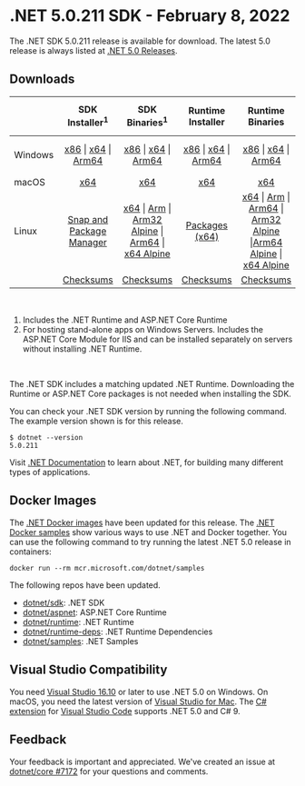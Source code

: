 # .NET 5.0.211 SDK - February 8, 2022

The .NET SDK 5.0.211 release is available for download. The latest 5.0 release is always listed at [.NET 5.0 Releases](../README.md).

## Downloads

|           | SDK Installer<sup>1</sup>                        | SDK Binaries<sup>1</sup>                 | Runtime Installer                                        | Runtime Binaries                                 | ASP.NET Core Runtime           |Windows Desktop Runtime          |
| --------- | :------------------------------------------:     | :----------------------:                 | :---------------------------:                            | :-------------------------:                      | :-----------------:            | :-----------------:            |
| Windows   | [x86][dotnet-sdk-win-x86.exe] \| [x64][dotnet-sdk-win-x64.exe] \| [Arm64][dotnet-sdk-win-arm64.exe] | [x86][dotnet-sdk-win-x86.zip] \| [x64][dotnet-sdk-win-x64.zip] \|  [Arm64][dotnet-sdk-win-arm64.zip] | [x86][dotnet-runtime-win-x86.exe] \| [x64][dotnet-runtime-win-x64.exe] \| [Arm64][dotnet-runtime-win-arm64.exe] | [x86][dotnet-runtime-win-x86.zip] \| [x64][dotnet-runtime-win-x64.zip] \| [Arm64][dotnet-runtime-win-arm64.zip] | [x86][aspnetcore-runtime-win-x86.exe] \| [x64][aspnetcore-runtime-win-x64.exe] \|<br> [Hosting Bundle][dotnet-hosting-win.exe]<sup>2</sup> | [x86][windowsdesktop-runtime-win-x86.exe] \| [x64][windowsdesktop-runtime-win-x64.exe]  \| [Arm64][windowsdesktop-runtime-win-arm64.exe] |
| macOS     | [x64][dotnet-sdk-osx-x64.pkg]  | [x64][dotnet-sdk-osx-x64.tar.gz]     | [x64][dotnet-runtime-osx-x64.pkg] | [x64][dotnet-runtime-osx-x64.tar.gz] | [x64][aspnetcore-runtime-osx-x64.tar.gz] | - |<sup>1</sup>
| Linux     |  [Snap and Package Manager](../install-linux.md)  | [x64][dotnet-sdk-linux-x64.tar.gz] \| [Arm][dotnet-sdk-linux-arm.tar.gz] \| [Arm32 Alpine][dotnet-sdk-linux-musl-arm.tar.gz] \| [Arm64][dotnet-sdk-linux-arm64.tar.gz] \| [x64 Alpine][dotnet-sdk-linux-musl-x64.tar.gz] | [Packages (x64)][linux-packages] | [x64][dotnet-runtime-linux-x64.tar.gz] \| [Arm][dotnet-runtime-linux-arm.tar.gz] \| [Arm64][dotnet-runtime-linux-arm64.tar.gz] \| [Arm32 Alpine][dotnet-runtime-linux-musl-arm.tar.gz]  \|[Arm64 Alpine][dotnet-runtime-linux-musl-arm64.tar.gz] \| [x64 Alpine][dotnet-runtime-linux-musl-x64.tar.gz] | [x64][aspnetcore-runtime-linux-x64.tar.gz]<sup>1</sup>  \| [Arm][aspnetcore-runtime-linux-arm.tar.gz]<sup>1</sup> \| [Arm64][aspnetcore-runtime-linux-arm64.tar.gz]<sup>1</sup> \| [x64 Alpine][aspnetcore-runtime-linux-musl-x64.tar.gz] | - | <sup>1</sup> |
|  | [Checksums][checksums-sdk]                             | [Checksums][checksums-sdk]                                      | [Checksums][checksums-runtime]                             | [Checksums][checksums-runtime]  | [Checksums][checksums-runtime]  | [Checksums][checksums-runtime]

</br>

1. Includes the .NET Runtime and ASP.NET Core Runtime
2. For hosting stand-alone apps on Windows Servers. Includes the ASP.NET Core Module for IIS and can be installed separately on servers without installing .NET Runtime.

</br>

The .NET SDK includes a matching updated .NET Runtime. Downloading the Runtime or ASP.NET Core packages is not needed when installing the SDK.

You can check your .NET SDK version by running the following command. The example version shown is for this release.

```console
$ dotnet --version
5.0.211
```
Visit [.NET Documentation](https://learn.microsoft.com/dotnet/core/) to learn about .NET, for building many different types of applications.

## Docker Images

The [.NET Docker images](https://hub.docker.com/_/microsoft-dotnet) have been updated for this release. The [.NET Docker samples](https://github.com/dotnet/dotnet-docker/blob/main/samples/README.md) show various ways to use .NET and Docker together. You can use the following command to try running the latest .NET 5.0 release in containers:

```console
docker run --rm mcr.microsoft.com/dotnet/samples
```

The following repos have been updated.

* [dotnet/sdk](https://hub.docker.com/_/microsoft-dotnet-sdk/): .NET SDK
* [dotnet/aspnet](https://hub.docker.com/_/microsoft-dotnet-aspnet/): ASP.NET Core Runtime
* [dotnet/runtime](https://hub.docker.com/_/microsoft-dotnet-runtime/): .NET Runtime
* [dotnet/runtime-deps](https://hub.docker.com/_/microsoft-dotnet-runtime-deps/): .NET Runtime Dependencies
* [dotnet/samples](https://hub.docker.com/_/microsoft-dotnet-samples/): .NET Samples


## Visual Studio Compatibility

You need [Visual Studio 16.10](https://visualstudio.microsoft.com) or later to use .NET 5.0 on Windows. On macOS, you need the latest version of [Visual Studio for Mac](https://visualstudio.microsoft.com/vs/mac/). The [C# extension](https://code.visualstudio.com/docs/languages/dotnet) for [Visual Studio Code](https://code.visualstudio.com/) supports .NET 5.0 and C# 9.


## Feedback

Your feedback is important and appreciated. We've created an issue at [dotnet/core #7172](https://github.com/dotnet/core/issues/7172) for your questions and comments.


[blob-runtime]: https://dotnetcli.blob.core.windows.net/dotnet/Runtime/
[blob-sdk]: https://dotnetcli.blob.core.windows.net/dotnet/Sdk/
[release-notes]: https://github.com/dotnet/core/blob/main/release-notes/5.0/5.0.14/5.0.14.md

[checksums-runtime]: https://dotnetcli.blob.core.windows.net/dotnet/checksums/5.0.14-sha.txt
[checksums-sdk]: https://dotnetcli.blob.core.windows.net/dotnet/checksums/5.0.14-sha.txt

[linux-install]: https://learn.microsoft.com/dotnet/core/install/linux
[linux-setup]: https://github.com/dotnet/core/blob/main/Documentation/linux-setup.md

[dotnet-blog]:  https://devblogs.microsoft.com/dotnet/february-2022-updates/



[linux-packages]: ../install-linux.md





[//]: # ( Runtime 5.0.14)
[dotnet-runtime-linux-arm.tar.gz]: https://download.visualstudio.microsoft.com/download/pr/a33a7fce-f5ec-4155-8b47-db5f534616b5/009a2daa585e5168fffa041e0db11c58/dotnet-runtime-5.0.14-linux-arm.tar.gz
[dotnet-runtime-linux-arm64.tar.gz]: https://download.visualstudio.microsoft.com/download/pr/86fc75ca-8ba0-4d49-b505-3a7e10b2e26d/dde7cd87f4ba2f07c5249e779c0fc0ff/dotnet-runtime-5.0.14-linux-arm64.tar.gz
[dotnet-runtime-linux-musl-arm.tar.gz]: https://download.visualstudio.microsoft.com/download/pr/4d5e8c2e-2510-47e9-be90-ad2b40bdea7b/b31004797f4d149ada205b087755887c/dotnet-runtime-5.0.14-linux-musl-arm.tar.gz
[dotnet-runtime-linux-musl-arm64.tar.gz]: https://download.visualstudio.microsoft.com/download/pr/46ca1a16-9ef7-480f-9252-40f5597d93ec/f60d384eb47c91257a4f3b7e81691702/dotnet-runtime-5.0.14-linux-musl-arm64.tar.gz
[dotnet-runtime-linux-musl-x64.tar.gz]: https://download.visualstudio.microsoft.com/download/pr/4f15ed86-df02-4a8d-97e8-9912396b74fc/039b05eeb0755ea812b0588e87cb5eb7/dotnet-runtime-5.0.14-linux-musl-x64.tar.gz
[dotnet-runtime-linux-x64.tar.gz]: https://download.visualstudio.microsoft.com/download/pr/c7e0c48d-e0ce-4ef9-b30b-41a66a078b0a/26cba85b178af0458f09830a93ab956b/dotnet-runtime-5.0.14-linux-x64.tar.gz
[dotnet-runtime-osx-x64.pkg]: https://download.visualstudio.microsoft.com/download/pr/49533d3a-a628-4539-a423-0b339af07303/3cd77c7c592725ca58fdc70c1090de6a/dotnet-runtime-5.0.14-osx-x64.pkg
[dotnet-runtime-osx-x64.tar.gz]: https://download.visualstudio.microsoft.com/download/pr/215bd3ec-d345-4bcf-ac89-1095ae786261/4b468c72e60c62ee6dc9e13e7c8aa2b1/dotnet-runtime-5.0.14-osx-x64.tar.gz
[dotnet-runtime-win-arm64.exe]: https://download.visualstudio.microsoft.com/download/pr/f9a0b7d2-8764-48b0-84bc-26e25b58239f/a2f6ddc78116040059ab7057eb8a492f/dotnet-runtime-5.0.14-win-arm64.exe
[dotnet-runtime-win-arm64.zip]: https://download.visualstudio.microsoft.com/download/pr/da34f479-d917-4414-85b5-6689df45dad8/ad103e06f684332a11bdc5ac8388d13a/dotnet-runtime-5.0.14-win-arm64.zip
[dotnet-runtime-win-x64.exe]: https://download.visualstudio.microsoft.com/download/pr/e4c6abab-bb6a-4e55-82e2-841f4a1badfe/37b49c5cd9453a3116473a4cf9490a17/dotnet-runtime-5.0.14-win-x64.exe
[dotnet-runtime-win-x64.zip]: https://download.visualstudio.microsoft.com/download/pr/90f9f150-4768-4d8f-8516-a114b6a449d8/85bb8dbf8e225d12cc5e181b79d8ebc1/dotnet-runtime-5.0.14-win-x64.zip
[dotnet-runtime-win-x86.exe]: https://download.visualstudio.microsoft.com/download/pr/706716bc-fd3c-4cef-a646-ecb617be32eb/ad00baee06de59b26a6725dc0364671f/dotnet-runtime-5.0.14-win-x86.exe
[dotnet-runtime-win-x86.zip]: https://download.visualstudio.microsoft.com/download/pr/42bdf154-9ce2-40d9-99f2-036f04fe6788/b1c2f987441369495a84ce1d90d66f78/dotnet-runtime-5.0.14-win-x86.zip

[//]: # ( WindowsDesktop 5.0.14)
[windowsdesktop-runtime-win-arm64.exe]: https://download.visualstudio.microsoft.com/download/pr/500939fe-abf6-4104-8883-5e32a081025c/02b60c18722995c3c73eb70c103000ba/windowsdesktop-runtime-5.0.14-win-arm64.exe
[windowsdesktop-runtime-win-x64.exe]: https://download.visualstudio.microsoft.com/download/pr/2887cb40-178c-4c1c-8fc1-ad5b8a29075b/33b8f9d6bbcf1b8bef4170ff101e85d0/windowsdesktop-runtime-5.0.14-win-x64.exe
[windowsdesktop-runtime-win-x86.exe]: https://download.visualstudio.microsoft.com/download/pr/5bc3f97a-fef2-49cc-8320-eb0910beb9d4/bf0980b7fd0e599cd862db7ab109c2f4/windowsdesktop-runtime-5.0.14-win-x86.exe

[//]: # ( ASP 5.0.14)
[aspnetcore-runtime-linux-arm.tar.gz]: https://download.visualstudio.microsoft.com/download/pr/c7a910e3-4d1d-4d14-a4c1-cd95c75edad3/7fb356b6848053fa8178b3451740c6b2/aspnetcore-runtime-5.0.14-linux-arm.tar.gz
[aspnetcore-runtime-linux-arm64.tar.gz]: https://download.visualstudio.microsoft.com/download/pr/960844f6-f1ef-4bd1-808e-3c6d7bdfc961/edd9f3c40525812c4035129939e8be51/aspnetcore-runtime-5.0.14-linux-arm64.tar.gz
[aspnetcore-runtime-linux-musl-arm.tar.gz]: https://download.visualstudio.microsoft.com/download/pr/dbf10879-3e94-4b5f-b714-5781241755fa/85d8dd6429df045f300bb05627762c30/aspnetcore-runtime-5.0.14-linux-musl-arm.tar.gz
[aspnetcore-runtime-linux-musl-arm64.tar.gz]: https://download.visualstudio.microsoft.com/download/pr/b6bb9baf-d083-49bf-be3e-9c49f0431595/5362de83ac461764edceaca561182cfc/aspnetcore-runtime-5.0.14-linux-musl-arm64.tar.gz
[aspnetcore-runtime-linux-musl-x64.tar.gz]: https://download.visualstudio.microsoft.com/download/pr/f81d79df-1d45-4356-b6af-a834ce4329e8/e5c62b77f758adf3cf4a4ea6699fd011/aspnetcore-runtime-5.0.14-linux-musl-x64.tar.gz
[aspnetcore-runtime-linux-x64.tar.gz]: https://download.visualstudio.microsoft.com/download/pr/f56adf04-e4a8-48bf-b2e2-722e7206a4f2/7f40d4ebeff281120ba76e7b091356b0/aspnetcore-runtime-5.0.14-linux-x64.tar.gz
[aspnetcore-runtime-osx-x64.tar.gz]: https://download.visualstudio.microsoft.com/download/pr/942d1f83-3741-4d38-a65a-7eba6fa0c3ec/c5f80db85d86104993b6bb27a554c259/aspnetcore-runtime-5.0.14-osx-x64.tar.gz
[aspnetcore-runtime-win-arm64.zip]: https://download.visualstudio.microsoft.com/download/pr/65a27706-3b3b-4eae-af72-a13152ad508b/6e8f5b9ebf231d52040ffbb3b21e814d/aspnetcore-runtime-5.0.14-win-arm64.zip
[aspnetcore-runtime-win-x64.exe]: https://download.visualstudio.microsoft.com/download/pr/52a19242-a21c-421b-97d4-e69d70e802c5/db47df274b9c64ea2e22f90983e0e946/aspnetcore-runtime-5.0.14-win-x64.exe
[aspnetcore-runtime-win-x64.zip]: https://download.visualstudio.microsoft.com/download/pr/37376bf6-3e4c-42d4-b09d-df50a07a26de/7bf55605d280d81356e1df73b61d6067/aspnetcore-runtime-5.0.14-win-x64.zip
[aspnetcore-runtime-win-x86.exe]: https://download.visualstudio.microsoft.com/download/pr/144df243-2b0a-4b71-a258-2a3d6d5bb580/657500a79c0bcff546652624dbfe1741/aspnetcore-runtime-5.0.14-win-x86.exe
[aspnetcore-runtime-win-x86.zip]: https://download.visualstudio.microsoft.com/download/pr/e19a4a32-7f9f-497e-ae10-b12bac119c4d/1cc1d9d654156f3893478ba4dea7dc46/aspnetcore-runtime-5.0.14-win-x86.zip
[dotnet-hosting-win.exe]: https://download.visualstudio.microsoft.com/download/pr/5adf4f36-aff5-447f-99db-86eae913d4eb/b71f76ea31156438499da1d419c577ff/dotnet-hosting-5.0.14-win.exe

[//]: # ( SDK 5.0.211)
[dotnet-sdk-linux-arm.tar.gz]: https://download.visualstudio.microsoft.com/download/pr/0a2b69e2-ba06-4c16-a9a0-0494c42a7e89/29dcbf1bede9f2144ca2e2e18858bcee/dotnet-sdk-5.0.211-linux-arm.tar.gz
[dotnet-sdk-linux-arm64.tar.gz]: https://download.visualstudio.microsoft.com/download/pr/aa678558-596b-4133-9266-b2849298f99d/bb00bc2cbf187c08d876078bc0d850e4/dotnet-sdk-5.0.211-linux-arm64.tar.gz
[dotnet-sdk-linux-musl-arm.tar.gz]: https://download.visualstudio.microsoft.com/download/pr/3204153d-0d8c-4559-b75e-83597a4b691d/d0821fdffc007a9aafcf9a92aef5167c/dotnet-sdk-5.0.211-linux-musl-arm.tar.gz
[dotnet-sdk-linux-musl-arm64.tar.gz]: https://download.visualstudio.microsoft.com/download/pr/2d80fa39-b8ad-4fd7-89ba-2d6b5b2dc168/40d7b15dc0dd1eb7c9ed2882a870cf21/dotnet-sdk-5.0.211-linux-musl-arm64.tar.gz
[dotnet-sdk-linux-musl-x64.tar.gz]: https://download.visualstudio.microsoft.com/download/pr/086b9edb-e1c0-4a17-b369-38ff57f5c95a/8a9f79c79d918f28d9e03fb568866c27/dotnet-sdk-5.0.211-linux-musl-x64.tar.gz
[dotnet-sdk-linux-x64.tar.gz]: https://download.visualstudio.microsoft.com/download/pr/ca593d52-b865-4341-8ad9-edba982cd235/da5433ea2f93e9540c057e0ddeaeb1d6/dotnet-sdk-5.0.211-linux-x64.tar.gz
[dotnet-sdk-linux-x64.zip]: https://download.visualstudio.microsoft.com/download/pr/957b909f-3481-4271-8dc7-0b8afdff283c/a38a566c2ccd2387b0fc78eea4bd8ba4/dotnet-sdk-5.0.211-linux-x64.zip
[dotnet-sdk-osx-x64.pkg]: https://download.visualstudio.microsoft.com/download/pr/e9feafac-acc8-48e9-9697-d6823d19e777/15106a794f18ed9048ccd1c034ca881d/dotnet-sdk-5.0.211-osx-x64.pkg
[dotnet-sdk-osx-x64.tar.gz]: https://download.visualstudio.microsoft.com/download/pr/0396f626-776a-493d-b856-70b1801998cc/3fd3dfdf863a9a46fecff1d44e4fb073/dotnet-sdk-5.0.211-osx-x64.tar.gz
[dotnet-sdk-win-arm64.exe]: https://download.visualstudio.microsoft.com/download/pr/42c9f226-598a-41e8-9d4e-0f74fe4b5f59/8783cea9793c71c4eadf39c9c37bc542/dotnet-sdk-5.0.211-win-arm64.exe
[dotnet-sdk-win-arm64.zip]: https://download.visualstudio.microsoft.com/download/pr/0eb9960a-da2e-448c-9ab8-e761497745f1/31e3a8e58aba741f56d56c896624fc7b/dotnet-sdk-5.0.211-win-arm64.zip
[dotnet-sdk-win-x64.exe]: https://download.visualstudio.microsoft.com/download/pr/188f2075-65f1-4fe1-b6dc-50f435031cab/5e3212f67f9a60626da175b54df1d363/dotnet-sdk-5.0.211-win-x64.exe
[dotnet-sdk-win-x64.zip]: https://download.visualstudio.microsoft.com/download/pr/563b1fc8-4c10-40b1-ba95-fd8533ebc03c/a9bf16b360b5d118377cac21ff4bda74/dotnet-sdk-5.0.211-win-x64.zip
[dotnet-sdk-win-x86.exe]: https://download.visualstudio.microsoft.com/download/pr/1ff16e8b-c424-4ce3-9727-f15a8b85be2d/7bb4452e45a0241461bf1a32149bec98/dotnet-sdk-5.0.211-win-x86.exe
[dotnet-sdk-win-x86.zip]: https://download.visualstudio.microsoft.com/download/pr/d8008629-dd61-45a1-bfa4-3883ed2b4780/2f55d73819faec1405d69b2b6388a37c/dotnet-sdk-5.0.211-win-x86.zip
